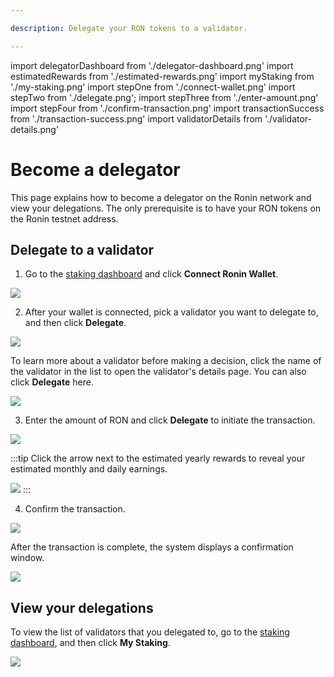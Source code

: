 ```yaml
---

description: Delegate your RON tokens to a validator.

---
```


import delegatorDashboard from './delegator-dashboard.png'
import estimatedRewards from './estimated-rewards.png'
import myStaking from './my-staking.png'
import stepOne from './connect-wallet.png'
import stepTwo from './delegate.png';
import stepThree from './enter-amount.png'
import stepFour from './confirm-transaction.png'
import transactionSuccess from './transaction-success.png'
import validatorDetails from './validator-details.png'

# Become a delegator

This page explains how to become a delegator on the Ronin network and view your delegations. The only prerequisite is to have your RON tokens on the Ronin testnet address.

## Delegate to a validator

1. Go to the [staking dashboard](https://saigon-staking.roninchain.com/) and click **Connect Ronin Wallet**. 

<img src={stepOne} width={1280} />

2. After your wallet is connected, pick a validator you want to delegate to, and then click **Delegate**.

<img src={stepTwo} width={1280} />

To learn more about a validator before making a decision, click the name of the validator in the list to open the validator's details page. You can also click **Delegate** here.

<img src={validatorDetails} width={1280} />

3. Enter the amount of RON and click **Delegate** to initiate the transaction.

<img src={stepThree} width={1280} />

:::tip
Click the arrow next to the estimated yearly rewards to reveal your estimated monthly and daily earnings.

<img src={estimatedRewards} width={416} />
:::

4. Confirm the transaction.

<img src={stepFour} width={375} />

After the transaction is complete, the system displays a confirmation window.

<img src={transactionSuccess} width={416} />

## View your delegations

To view the list of validators that you delegated to, go to the [staking dashboard](https://saigon-staking.roninchain.com/), and then click **My Staking**.

<img src={myStaking} width={1280} />
